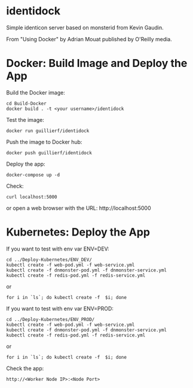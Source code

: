 identidock
==========

Simple identicon server based on monsterid from Kevin Gaudin.

From "Using Docker" by Adrian Mouat published by O'Reilly media.


Docker: Build Image and Deploy the App
==========

Build the Docker image:
```
cd Build-Docker
docker build . -t <your username>/identidock
```

Test the image:
```
docker run guillierf/identidock
```

Push the image to Docker hub:
```
docker push guillierf/identidock
```

Deploy the app:
```
docker-compose up -d
```

Check:
```
curl localhost:5000
```
or open a web browser with the URL:
http://localhost:5000



Kubernetes: Deploy the App
==========

If you want to test with env var ENV=DEV:
```
cd ../Deploy-Kubernetes/ENV_DEV/
kubectl create -f web-pod.yml -f web-service.yml
kubectl create -f dnmonster-pod.yml -f dnmonster-service.yml
kubectl create -f redis-pod.yml -f redis-service.yml
```
or
```
for i in `ls`; do kubectl create -f  $i; done
```


If you want to test with env var ENV=PROD:
```
cd ../Deploy-Kubernetes/ENV_PROD/
kubectl create -f web-pod.yml -f web-service.yml
kubectl create -f dnmonster-pod.yml -f dnmonster-service.yml
kubectl create -f redis-pod.yml -f redis-service.yml
```
or
```
for i in `ls`; do kubectl create -f  $i; done
```


Check the app:

```
http://<Worker Node IP>:<Node Port>
```

